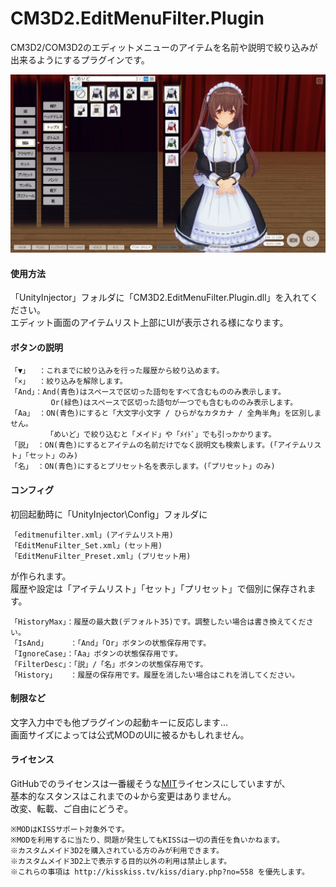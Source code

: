 # CM3D2.EditMenuFilter.Plugin
CM3D2/COM3D2のエディットメニューのアイテムを名前や説明で絞り込みが出来るようにするプラグインです。

![](エディット画面.jpg)  

#### 使用方法  
  「UnityInjector」フォルダに「CM3D2.EditMenuFilter.Plugin.dll」を入れてください。  
  エディット画面のアイテムリスト上部にUIが表示される様になります。  

#### ボタンの説明
    「▼」  ：これまでに絞り込みを行った履歴から絞り込めます。  
    「×」  ：絞り込みを解除します。  
    「And」：And(青色)はスペースで区切った語句をすべて含むもののみ表示します。  
             Or(緑色)はスペースで区切った語句が一つでも含むもののみ表示します。  
    「Aa」 ：ON(青色)にすると「大文字小文字 / ひらがなカタカナ / 全角半角」を区別しません。  
            「めいど」で絞り込むと「メイド」や「ﾒｲﾄﾞ」でも引っかかります。  
    「説」 ：ON(青色)にするとアイテムの名前だけでなく説明文も検索します。(「アイテムリスト」「セット」のみ)  
    「名」 ：ON(青色)にするとプリセット名を表示します。(「プリセット」のみ)  

#### コンフィグ
初回起動時に「UnityInjector\Config」フォルダに  

    「editmenufilter.xml」(アイテムリスト用)  
    「EditMenuFilter_Set.xml」(セット用)  
    「EditMenuFilter_Preset.xml」(プリセット用)  
が作られます。  
履歴や設定は「アイテムリスト」「セット」「プリセット」で個別に保存されます。  

    「HistoryMax」：履歴の最大数(デフォルト35)です。調整したい場合は書き換えてください。
    「IsAnd」     ：「And」「Or」ボタンの状態保存用です。
    「IgnoreCase」：「Aa」ボタンの状態保存用です。
    「FilterDesc」：「説」/「名」ボタンの状態保存用です。
    「History」   ：履歴の保存用です。履歴を消したい場合はこれを消してください。

#### 制限など
文字入力中でも他プラグインの起動キーに反応します…  
画面サイズによっては公式MODのUIに被るかもしれません。  

#### ライセンス
GitHubでのライセンスは一番緩そうな[MIT](https://github.com/Soul-chan/CM3D2.EditMenuFilter.Plugin/blob/master/LICENSE)ライセンスにしていますが、  
基本的なスタンスはこれまでの↓から変更はありません。  
改変、転載、ご自由にどうぞ。

    ※MODはKISSサポート対象外です。
    ※MODを利用するに当たり、問題が発生してもKISSは一切の責任を負いかねます。
    ※カスタムメイド3D2を購入されている方のみが利用できます。
    ※カスタムメイド3D2上で表示する目的以外の利用は禁止します。
    ※これらの事項は http://kisskiss.tv/kiss/diary.php?no=558 を優先します。
